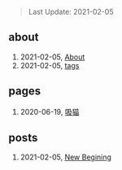> Last Update: 2021-02-05

## about
1. 2021-02-05, [About](about/me.md)
1. 2021-02-05, [tags](about/tags.md)
## pages
1. 2020-06-19, [吸猫](pages/吸猫.md)
## posts
1. 2021-02-05, [New Begining](posts/bookmarks.md)